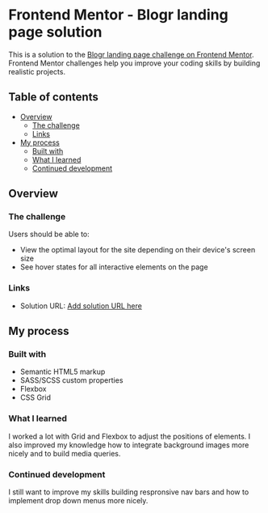 # Frontend Mentor - Blogr landing page solution

This is a solution to the [Blogr landing page challenge on Frontend Mentor](https://www.frontendmentor.io/challenges/blogr-landing-page-EX2RLAApP). Frontend Mentor challenges help you improve your coding skills by building realistic projects. 

## Table of contents

- [Overview](#overview)
  - [The challenge](#the-challenge)
  - [Links](#links)
- [My process](#my-process)
  - [Built with](#built-with)
  - [What I learned](#what-i-learned)
  - [Continued development](#continued-development)

## Overview

### The challenge

Users should be able to:

- View the optimal layout for the site depending on their device's screen size
- See hover states for all interactive elements on the page


### Links

- Solution URL: [Add solution URL here](https://stefanseliger.github.io/Blogr_landing_Frontend_Mentor/)

## My process

### Built with

- Semantic HTML5 markup
- SASS/SCSS custom properties
- Flexbox
- CSS Grid


### What I learned

I worked a lot with Grid and Flexbox to adjust the positions of elements. I also improved my knowledge how to integrate background images more nicely and to build media queries. 


### Continued development

I still want to improve my skills building respronsive nav bars and how to implement drop down menus more nicely. 



